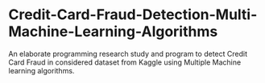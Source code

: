 # Credit-Card-Fraud-Detection-Multi-Machine-Learning-Algorithms
An elaborate programming research study and program to detect Credit Card Fraud in considered dataset from Kaggle using Multiple Machine learning algorithms.
